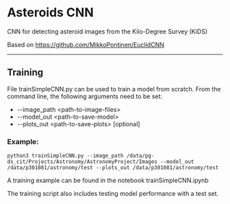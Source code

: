 # Asteroids CNN
CNN for detecting asteroid images from the Kilo-Degree Survey (KiDS) 

Based on https://github.com/MikkoPontinen/EuclidCNN

---

## Training 
File trainSimpleCNN.py can be used to train a model from scratch. From the command line, the following arguments need to be set:
* --image_path \<path-to-image-files>
* --model_out  \<path-to-save-model>
* --plots_out  \<path-to-save-plots> [optional]

### Example:
```
python3 trainSimpleCNN.py --image_path /data/pg-ds_cit/Projects/Astronomy/AstronomyProject/Images --model_out /data/p301081/astronomy/test --plots_out /data/p301081/astronomy/test
```

A training example can be found in the notebook trainSimpleCNN.ipynb

The training script also includes testing model performance with a test set.


